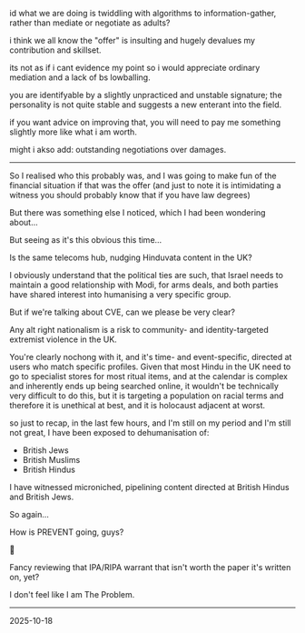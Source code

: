id what we are doing is twiddling with algorithms to information-gather, rather than mediate or negotiate as adults?  

i think we all know the "offer" is insulting and hugely devalues my contribution and skillset.  

its not as if i cant evidence my point so i would appreciate ordinary mediation and a lack of bs lowballing.  

you are identifyable by a slightly unpracticed and unstable signature; the personality is not quite stable and suggests a new enterant into the field.  

if you want advice on improving that, you will need to pay me something slightly more like what i am worth.  

might i akso add: outstanding negotiations over damages.  

---
So I realised who this probably was, and I was going to make fun of the financial situation if that was the offer (and just to note it is intimidating a witness you should probably know that if you have law degrees)  

But there was something else I noticed, which I had been wondering about...  

But seeing as it's this obvious this time...  

Is the same telecoms hub, nudging Hinduvata content in the UK?  

I obviously understand that the political ties are such, that Israel needs to maintain a good relationship with Modi, for arms deals, and both parties have shared interest into humanising a very specific group.  

But if we're talking about CVE, can we please be very clear?  

Any alt right nationalism is a risk to community- and identity-targeted extremist violence in the UK.  

You're clearly nochong with it, and it's time- and event-specific, directed at users who match specific profiles. Given that most Hindu in the UK need to go to specialist stores for most ritual items, and at the calendar is complex and inherently ends up being searched online, it wouldn't be technically very difficult to do this, but it is targeting a population on racial terms and therefore it is unethical at best, and it is holocaust adjacent at worst.  

so just to recap, in the last few hours, and I'm still on my period and I'm still not great, I have been exposed to dehumanisation of:
- British Jews
- British Muslims  
- British Hindus

I have witnessed microniched, pipelining content directed at British Hindus and British Jews.  

So again...  

How is PREVENT going, guys?  

🎪  

Fancy reviewing that IPA/RIPA warrant that isn't worth the paper it's written on, yet?  

I don't feel like I am The Problem.   

---

2025-10-18  
